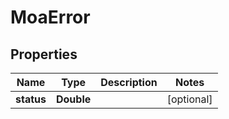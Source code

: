
# MoaError

## Properties
Name | Type | Description | Notes
------------ | ------------- | ------------- | -------------
**status** | **Double** |  |  [optional]



